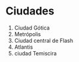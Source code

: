 # Ciudades

1. Ciudad Gótica
2. Metrópolis
3. Ciudad central de Flash
4. Atlantis
5. ciudad Temiscira
